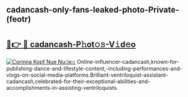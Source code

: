 ## cadancash-only-fans​-leaked-photo​-Private-(feotr)


# <h2><a href="https://mediaupload.pro?title=cadancash&ref=git">🔗👉 🔴 cadancash-P𝚑ot𝚘𝚜-V𝚒d𝚎o</a></h2>

[![Corinna Kopf Nue Nu𝚍e𝚜](https://i.imgur.com/0qMVB7G.gif)](https://mediaupload.pro?title=cadancash&ref=git)
Online-influencer-cadancash,known-for-publishing-dance-and-lifestyle-content,-including-performances-and-vlogs-on-social-media-platforms.Brilliant-ventriloquist-assistant-cadancash,celebrated-for-their-exceptional-abilities-and-accomplishments-in-assisting-ventriloquists.  